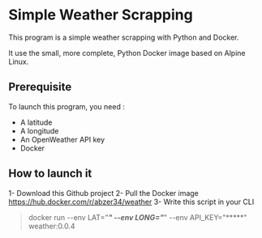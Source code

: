 # Simple Weather Scrapping
This program is a simple weather scrapping with Python and Docker.

It use the small, more complete, Python Docker image based on Alpine Linux. 

## Prerequisite 

To launch this program, you need :
  - A latitude
  - A longitude
  - An OpenWeather API key
  - Docker
 
 ## How to launch it 
 
 1- Download this Github project 
 2- Pull the Docker image https://hub.docker.com/r/abzer34/weather
 3- Write this script in your CLI
 > docker run --env LAT="*****" --env LONG="*****" --env API_KEY="*****" weather:0.0.4

